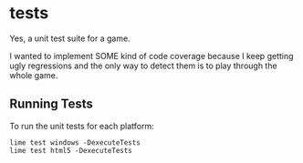 # tests

Yes, a unit test suite for a game.

I wanted to implement SOME kind of code coverage because I keep getting ugly regressions and the only way to detect them is to play through the whole game.

## Running Tests

To run the unit tests for each platform:

```
lime test windows -DexecuteTests
lime test html5 -DexecuteTests
```